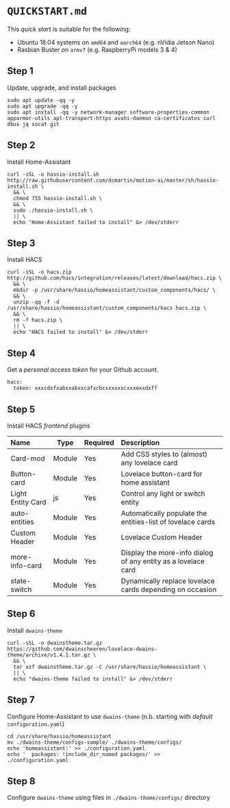 # `QUICKSTART.md`
This _quick start_ is suitable for the following:

+ Ubuntu 18.04 systems on `amd64` and `aarch64` (e.g. nVidia Jetson Nano)
+ Rasbian Buster on `armv7` (e.g. RaspberryPi models 3 & 4)

## Step 1
Update, upgrade, and install packages

```
sudo apt update -qq -y
sudo apt upgrade -qq -y
sudo apt install -qq -y network-manager software-properties-common apparmor-utils apt-transport-https avahi-daemon ca-certificates curl dbus jq socat git
```

## Step 2
Install Home-Assistant

```
curl -sSL -o hassio-install.sh http://raw.githubusercontent.com/dcmartin/motion-ai/master/sh/hassio-install.sh \
  && \
  chmod 755 hassio-install.sh \
  && \
  sudo ./hassio-install.sh \
  || \
  echo "Home-Assistant failed to install" &> /dev/stderr
```

## Step 3
Install HACS

```
curl -sSL -o hacs.zip http://github.com/hacs/integration/releases/latest/download/hacs.zip \
  && \
  mkdir -p /usr/share/hassio/homeassistant/custom_components/hacs/ \
  && \
  unzip -qq -f -d /usr/share/hassio/homeassistant/custom_components/hacs hacs.zip \
  && \
  rm -f hacs.zip \
  || \
  echo "HACS failed to install" &> /dev/stderr
```

## Step 4
Get a _personal access token_ for your Github account.

```
hacs:
  token: xxxcdxfxabxxabxxcafxcbcxxxxxxcxxxexxdxff
```

## Step 5
Install HACS _frontend_ plugins

Name|Type|Required|Description|
:-------|-------|-------|:-------
Card-mod|Module|Yes|Add CSS styles to (almost) any lovelace card
Button-card|Module|Yes |Lovelace button-card for home assistant
Light Entity Card|js|Yes|Control any light or switch entity
auto-entities|Module|Yes|Automatically populate the entities-list of lovelace cards
Custom Header|Module|Yes|Lovelace Custom Header
more-info-card|Module|Yes|Display the more-info dialog of any entity as a lovelace card
state-switch|Module|Yes|Dynamically replace lovelace cards depending on occasion

## Step 6
Install `dwains-theme`

```
curl -sSL -o dwainstheme.tar.gz https://github.com/dwainscheeren/lovelace-dwains-theme/archive/v1.4.1.tar.gz \
  && \
  tar xzf dwainstheme.tar.gz -C /usr/share/hassio/homeassistant \
  || \
  echo "dwains-theme failed to install" &> /dev/stderr
```

## Step 7
Configure Home-Assistant to use `dwains-theme` (n.b. starting with _default_ `configuration.yaml`)

```
cd /usr/share/hassio/homeassistant
mv ./dwains-theme/configs-sample/ ./dwains-theme/configs/
echo 'homeassistant:' >> ./configuration.yaml
echo '  packages: !include_dir_named packages/' >> ./configuration.yaml
```

## Step 8
Configure `dwains-theme` using files in `./dwains-theme/configs/` directory

```
```
